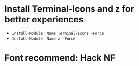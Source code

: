 # Install Terminal-Icons and z for better experiences
- `Install-Module -Name Terminal-Icons -Force`
- `Install-Module -Name z -Force`

# Font recommend: Hack NF
